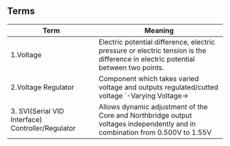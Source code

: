 ## Terms

|Term|Meaning|
|---|---|
|1.Voltage| Electric potential difference, electric pressure or electric tension is the difference in electric potential between two points.|
|2.Voltage Regulator| Component which takes varied voltage and outputs regulated/cutted voltage `-Varying Voltage->|Voltage Regulator|-Stable Voltage->`|
|3. SVI(Serial VID Interface) Controller/Regulator| Allows dynamic adjustment of the Core and Northbridge output voltages independently and in combination from 0.500V to 1.55V|
